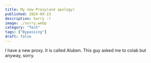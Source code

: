 ```yaml
---
title: My new Proxy(and apology)
published: 2024-09-23
description: Sorry :(
image: ./sorry.webp
category: "Tech"
tags: ["Bypassing"]
draft: false
---
```


I have a new proxy. It is called Aluben. This guy asked me to colab but anyway, sorry.
